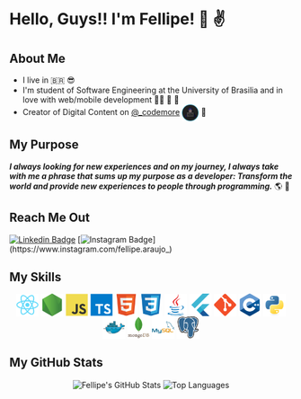# Hello, Guys!! I'm Fellipe! :man: :v:

## About Me

* I live in :brazil: :sunglasses:
* I'm student of Software Engineering at the University of Brasilia and in love with web/mobile development :technologist: :iphone: :star_struck:
* Creator of Digital Content on [@_codemore](https://www.instagram.com/_codemore) <img src="codemore-logo.svg" width="30" align="center" /> :blue_heart:

## My Purpose

***I always looking for new experiences and on my journey, I always take with me a phrase that sums up my purpose as a developer: Transform the world and provide new experiences to people through programming.*** :earth_americas: :purple_heart:

## Reach Me Out

[![Linkedin Badge](https://img.shields.io/badge/-LinkedIn-blue?style=flat-square&logo=Linkedin&logoColor=white&link=https://www.linkedin.com/in/fellipearaujo)](https://www.linkedin.com/in/fellipearaujo) [![Instagram Badge](https://img.shields.io/badge/-Instagram-B353A5?style=flat-square&labelColor=B353A5&logo=instagram&logoColor=white&link=https://www.instagram.com/fellipe.araujo_)](https://www.instagram.com/fellipe.araujo_)

## My Skills

<p align="center">
  <img src="https://raw.githubusercontent.com/devicons/devicon/master/icons/react/react-original.svg" alt="React" title="React" align="center" width="40" />
  <img src="https://raw.githubusercontent.com/devicons/devicon/master/icons/nodejs/nodejs-original.svg" alt="Node.js" title="Node.js" align="center" width="40" />
  <img src="https://raw.githubusercontent.com/devicons/devicon/master/icons/javascript/javascript-original.svg" alt="Javascript" title="Javascript" align="center" width="40" />
  <img src="https://raw.githubusercontent.com/devicons/devicon/master/icons/typescript/typescript-original.svg" alt="Typescript" title="Typescript" align="center" width="40" />
  <img src="https://raw.githubusercontent.com/devicons/devicon/master/icons/html5/html5-original.svg" alt="HTML" title="HTML" align="center" width="40" />
  <img src="https://raw.githubusercontent.com/devicons/devicon/master/icons/css3/css3-original.svg" alt="CSS" title="CSS" align="center" width="40" />
  <img src="https://raw.githubusercontent.com/devicons/devicon/master/icons/java/java-original.svg" alt="Java" title="Java" align="center" width="40" />
  <img src="https://raw.githubusercontent.com/devicons/devicon/master/icons/flutter/flutter-original.svg" alt="Flutter" title="Flutter" align="center" width="40" />
  <img src="https://raw.githubusercontent.com/devicons/devicon/master/icons/git/git-original.svg" alt="Git" title="Git" align="center" width="40" />
  <img src="https://raw.githubusercontent.com/devicons/devicon/master/icons/cplusplus/cplusplus-original.svg" alt="C++" title="C++" align="center" width="40" />
  <img src="https://raw.githubusercontent.com/devicons/devicon/master/icons/python/python-original.svg" alt="Python" title="Python" align="center" width="40" />
  <img src="https://raw.githubusercontent.com/devicons/devicon/master/icons/docker/docker-original.svg" alt="Docker" title="Docker" align="center" width="40" />
  <img src="https://raw.githubusercontent.com/devicons/devicon/master/icons/mongodb/mongodb-original-wordmark.svg" alt="MongoDB" title="MongoDB" align="center" width="40" />
  <img src="https://raw.githubusercontent.com/devicons/devicon/master/icons/mysql/mysql-original-wordmark.svg" alt="MySQL" title="MySQL" align="center" width="40" />
  <img src="https://raw.githubusercontent.com/devicons/devicon/master/icons/postgresql/postgresql-original.svg" alt="PostgreSQL" title="PostgreSQL" align="center" width="40" />
</p>

## My GitHub Stats

<p align="center">
  <img align="center" src="https://github-readme-stats.vercel.app/api?username=fellipe-araujo&hide=stars&show_icons=true&theme=tokyonight&count_private=true&include_all_commits=true&hide_border=true&disable_animations=false&custom_title=Fellipe's GitHub Stats" alt="Fellipe's GitHub Stats" title="Fellipe's GitHub Stats" />
  <img align="center" src="https://github-readme-stats.vercel.app/api/top-langs/?username=fellipe-araujo&theme=tokyonight&hide_border=true&layout=compact" alt="Top Languages" title="Top Languages" />
</p>

<!--
**fellipe-araujo/fellipe-araujo** is a ✨ _special_ ✨ repository because its `README.md` (this file) appears on your GitHub profile.

Here are some ideas to get you started:

- 🔭 I’m currently working on ...
- 🌱 I’m currently learning ...
- 👯 I’m looking to collaborate on ...
- 🤔 I’m looking for help with ...
- 💬 Ask me about ...
- 📫 How to reach me: ...
- 😄 Pronouns: ...
- ⚡ Fun fact: ...
-->
